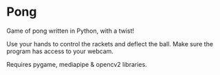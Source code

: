 # Pong

Game of pong written in Python, with a twist!

Use your hands to control the rackets and deflect the ball. Make sure the program has access to your webcam. 

Requires pygame, mediapipe & opencv2 libraries.
